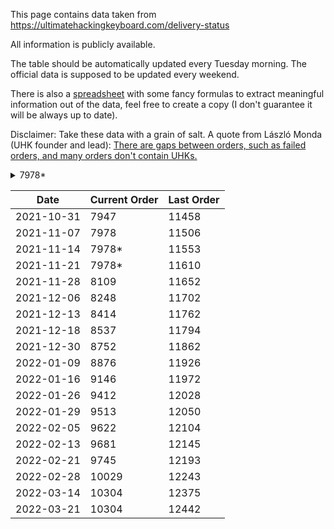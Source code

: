 This page contains data taken from https://ultimatehackingkeyboard.com/delivery-status

All information is publicly available.

The table should be automatically updated every Tuesday morning. The official data is supposed to be updated every weekend.

There is also a [spreadsheet](https://docs.google.com/spreadsheets/d/1TrMIMHJFUPoelNd_YxDkdQL5lmC6HUIZ0TzejsYvMMs/edit?usp=sharing) with some fancy formulas to extract meaningful information out of the data, feel free to create a copy (I don't guarantee it will be always up to date).

Disclaimer: Take these data with a grain of salt. A quote from László Monda (UHK founder and lead): [There are gaps between orders, such as failed orders, and many orders don't contain UHKs.](https://ultimatehackingkeyboard.com/blog/2021/10/31/production-progress-spare-parts-bonanza-new-agent-release#comment-129602)

<details>
<summary>7978*</summary>

The starting #7978 order id, which contains a palm rest, has been unchanged for a week, which may make some think that we're not making progress. In reality, we keep shipping UHKs. We found that some screws that fixate the palm rest to the UHK weren't sufficiently reliable, so we've redesigned them, and we're CNC'ing new screws these days. This isn't a major hassle, but it blocks palm rest orders for some days. The shipment of orders containing palm rests is expected to resume around 2021-11-22.

</details>

Date | Current Order | Last Order
--- | --- | --- 
2021-10-31 | 7947 | 11458
2021-11-07 | 7978 | 11506
2021-11-14 | 7978* | 11553
2021-11-21 | 7978* | 11610
2021-11-28 | 8109 | 11652
2021-12-06 | 8248 | 11702
2021-12-13 | 8414 | 11762
2021-12-18 | 8537 | 11794
2021-12-30 | 8752 | 11862
2022-01-09 | 8876 | 11926
2022-01-16 | 9146 | 11972
2022-01-26 | 9412 | 12028
2022-01-29 | 9513 | 12050
2022-02-05 | 9622 | 12104
2022-02-13 | 9681 | 12145
2022-02-21 | 9745 | 12193
2022-02-28 | 10029 | 12243
2022-03-14 | 10304 | 12375
2022-03-21 | 10304 | 12442
